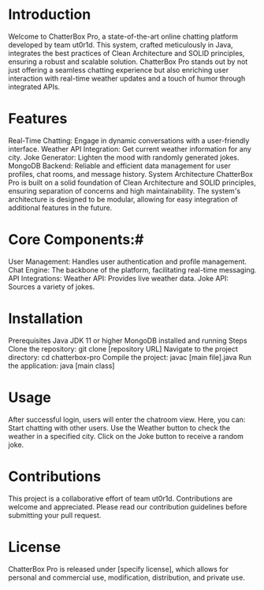 # Introduction #
Welcome to ChatterBox Pro, a state-of-the-art online chatting platform developed by team ut0r1d. This system, crafted meticulously in Java, integrates the best practices of Clean Architecture and SOLID principles, ensuring a robust and scalable solution. ChatterBox Pro stands out by not just offering a seamless chatting experience but also enriching user interaction with real-time weather updates and a touch of humor through integrated APIs.

# Features #
Real-Time Chatting: Engage in dynamic conversations with a user-friendly interface.
Weather API Integration: Get current weather information for any city.
Joke Generator: Lighten the mood with randomly generated jokes.
MongoDB Backend: Reliable and efficient data management for user profiles, chat rooms, and message history.
System Architecture
ChatterBox Pro is built on a solid foundation of Clean Architecture and SOLID principles, ensuring separation of concerns and high maintainability. The system's architecture is designed to be modular, allowing for easy integration of additional features in the future.

# Core Components:#
User Management: Handles user authentication and profile management.
Chat Engine: The backbone of the platform, facilitating real-time messaging.
API Integrations:
Weather API: Provides live weather data.
Joke API: Sources a variety of jokes.
# Installation # 
Prerequisites
Java JDK 11 or higher
MongoDB installed and running
Steps
Clone the repository: git clone [repository URL]
Navigate to the project directory: cd chatterbox-pro
Compile the project: javac [main file].java
Run the application: java [main class]
# Usage #
After successful login, users will enter the chatroom view. Here, you can:
Start chatting with other users.
Use the Weather button to check the weather in a specified city.
Click on the Joke button to receive a random joke.
# Contributions #
This project is a collaborative effort of team ut0r1d. Contributions are welcome and appreciated. Please read our contribution guidelines before submitting your pull request.

# License #
ChatterBox Pro is released under [specify license], which allows for personal and commercial use, modification, distribution, and private use.
